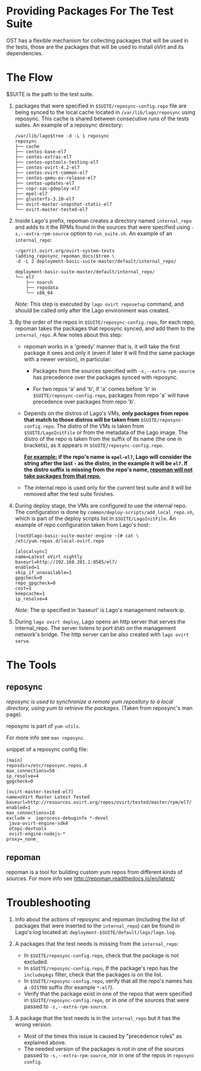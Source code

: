 Providing Packages For The Test Suite
=======================================

OST has a flexible mechanism for collecting packages that will be used in the
tests, those are the packages that will be used to install oVirt and its
dependencies.

The Flow
==========

$SUITE is the path to the test suite.

1. packages that were specified in `$SUITE/reposync-config.repo` file are being
synced to the local cache located in `/var/lib/lago/reposync` using reposync.
This cache is shared between consecutive runs of the tests suites.
An example of a reposync directory:

    ```
    /var/lib/lago$tree -d -L 1 reposync
    reposync
    ├── cache
    ├── centos-base-el7
    ├── centos-extras-el7
    ├── centos-opstools-testing-el7
    ├── centos-ovirt-4.2-el7
    ├── centos-ovirt-common-el7
    ├── centos-qemu-ev-release-el7
    ├── centos-updates-el7
    ├── copr-sac-gdeploy-el7
    ├── epel-el7
    ├── glusterfs-3.10-el7
    ├── ovirt-master-snapshot-static-el7
    └── ovirt-master-tested-el7
    ```

2. Inside Lago's prefix, repoman creates a directory named `internal_repo` and
adds to it the RPMs found in the sources that were specified using
`-s,--extra-rpm-source` option to `run_suite.sh`. An example of an
`internal_repo`:

    ```
    ~/gerrit.ovirt.org/ovirt-system-tests (adding_reposync_repoman_docs)$tree \
    -d -L 2 deployment-basic-suite-master/default/internal_repo/

    deployment-basic-suite-master/default/internal_repo/
    └── el7
        ├── noarch
        ├── repodata
        └── x86_64

    ```

    *Note*: This step is executed by `lago ovirt reposetup` command, and should
    be called only after the Lago environment was created.

3. By the order of the repos in `$SUITE/reposync-config.repo`, for each repo,
repoman takes the packages that reposync synced, and add them to the
`internal_repo`. A few notes about this step:

    * repoman works in a 'greedy' manner that is, it will take the first
    package it sees and only it (even if later it will find the same package
    with a newer version), in particular:

        * Packages from the sources specified with `-s,--extra-rpm-source` has
          precedence over the packages synced with reposync.

        * For two repos 'a' and 'b', if 'a' comes before 'b' in
          `$SUITE/reposync-config.repo`, packages from repo 'a' will have
          precedence over packages from repo 'b'.

    * Depends on the distros of Lago's VMs, <b>only
      packages from repos that match to those distros will be taken from</b>
      `$SUITE/reposync-config.repo`. The distro of the VMs is taken from
      `$SUITE/LagoInitFile` or from the metadata of the Lago image. The distro
      of the repo is taken from the suffix of its name (the one in brackets),
      as it appears in `$SUITE/reposync-config.repo`.

        <b><u>For example:</u>
        if the repo's name is `epel-el7`, Lago will consider the string after
        the last `-` as the distro, in the example it will be `el7`.
        If the distro suffix is missing from the repo's name, <u>repoman will
        not take packages from that repo.</u>
        </b>

    * The internal repo is used only for the current test suite and it will be
      removed after the test suite finishes.

4. During deploy stage, the VMs are configured to use the internal repo. The
configuration is done by `common/deploy-scripts/add_local_repo.sh`, which is
part of the deploy scripts list in `$SUITE/LagoInitFile`. An example of repo
configuration taken from Lago's host:

    ```
    [root@lago-basic-suite-master-engine ~]# cat \
    /etc/yum.repos.d/local-ovirt.repo

    [alocalsync]
    name=Latest oVirt nightly
    baseurl=http://192.168.201.1:8585/el7/
    enabled=1
    skip_if_unavailable=1
    gpgcheck=0
    repo_gpgcheck=0
    cost=1
    keepcache=1
    ip_resolve=4
    ```

      *Note*: The ip specified in 'baseurl' is Lago's management network ip.

5. During `lago ovirt deploy`, Lago opens an http server that serves the
internal_repo. The server listens to port `8585` on the management network's
bridge. The http server can be also created with `lago ovirt serve`.

The Tools
==========

reposync
---------
<i>reposync is used to synchronize a remote yum repository to a local
directory, using yum to retrieve the packages</i>. (Taken from reposync's man
page).

reposync is part of `yum-utils`.

For more info see `man reposync`.

snippet of a reposync config file:

```
[main]
reposdir=/etc/reposync.repos.d
max_connections=50
ip_resolve=4
gpgcheck=0

[ovirt-master-tested-el7]
name=oVirt Master Latest Tested
baseurl=http://resources.ovirt.org/repos/ovirt/tested/master/rpm/el7/
enabled=1
max_connections=10
exclude =  ioprocess-debuginfo *-devel
 java-ovirt-engine-sdk4
 otopi-devtools
 ovirt-engine-nodejs-*
proxy=_none_
```

repoman
--------
repoman is a tool for building custom yum repos from different kinds of
sources.
For more info see  http://repoman.readthedocs.io/en/latest/


Troubleshooting
=================

1. Info about the actions of reposync and repoman (including the list of
packages that were inserted to the `internal_repo`) can be found in Lago's log
located at:
`deployment-$SUITE/default/logs/lago.log`.

2. A packages that the test needs is missing from the `internal_repo`:
    * In `$SUITE/reposync-config.repo`, check that the package is not excluded.
    * In `$SUITE/reposync-config.repo`, If the package's repo has the
      `includepkgs` filter, check that the packages is on the list.
    * In `$SUITE/reposync-config.repo`, verify that all the repo's names has a
      `-DISTRO` suffix (for example `*-el7`).
    * Verify that the package exist in one of the repos that were specified in
      `$SUITE/reposync-config.repo`, or in one of the sources that were passed
      to `-s,--extra-rpm-source`.

3. A package that the test needs is in the `internal_repo` but it has the wrong
   version.
    * Most of the times this issue is caused by "precedence rules" as explained
      above.
    * The needed version of the packages is not in one of the sources passed to
      `-s,--extra-rpm-source`, nor in one of the repos in `reposync config`.
